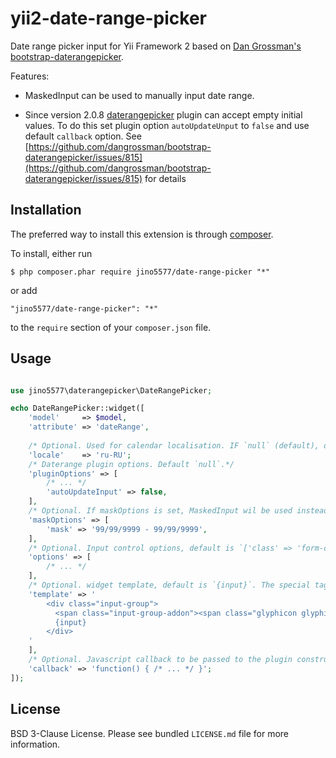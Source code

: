 # yii2-date-range-picker
Date range picker input for Yii Framework 2 based on [Dan Grossman's bootstrap-daterangepicker](http://www.daterangepicker.com/).

Features:

* MaskedInput can be used to manually input date range.

* Since version 2.0.8 [daterangepicker](http://www.daterangepicker.com/) plugin can accept empty initial values.
To do this set plugin option ```autoUpdateUnput``` to ```false``` and use default ```callback``` option. 
See [https://github.com/dangrossman/bootstrap-daterangepicker/issues/815](https://github.com/dangrossman/bootstrap-daterangepicker/issues/815)
for details


## Installation

The preferred way to install this extension is through [composer](http://getcomposer.org/download/). 

To install, either run

```
$ php composer.phar require jino5577/date-range-picker "*"
```

or add

```
"jino5577/date-range-picker": "*"
```

to the ```require``` section of your `composer.json` file.

## Usage

```php

use jino5577\daterangepicker\DateRangePicker;

echo DateRangePicker::widget([
    'model'     => $model,
    'attribute' => 'dateRange',
    
    /* Optional. Used for calendar localisation. IF `null` (default), default moment.js language will be used. */
    'locale'    => 'ru-RU';
    /* Daterange plugin options. Default `null`.*/
    'pluginOptions' => [
        /* ... */
        'autoUpdateInput' => false,
    ],
    /* Optional. If maskOptions is set, MaskedInput wil be used instead of TextInput. Default `null`. */ 
    'maskOptions' => [
        'mask' => '99/99/9999 - 99/99/9999',
    ],
    /* Optional. Input control options, default is `['class' => 'form-control']` */
    'options' => [
        /* ... */
    ],
    /* Optional. widget template, default is `{input}`. The special tag `{input}` will be replaced with the form input. */
    'template' => '
        <div class="input-group">
          <span class="input-group-addon"><span class="glyphicon glyphicon-calendar"></span></span>
          {input}
        </div>
    '
    ],
    /* Optional. Javascript callback to be passed to the plugin constructor. Bty default, updates the input and triggers `change` event. */
    'callback' => 'function() { /* ... */ }';   
]);
```

## License

BSD 3-Clause License. Please see bundled `LICENSE.md` file for more information.